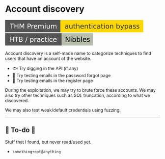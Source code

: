 # Account discovery

[![authenticationbypass](../../../_badges/thmp/authenticationbypass.svg)](https://tryhackme.com/room/authenticationbypass)
![nibbles](../../../_badges/htb-p/nibbles.svg)

<div class="row row-cols-md-2"><div>

Account discovery is a self-made name to categorize techniques to find users that have an account of the website.

* 🐟 Try digging in the API (if any)
* 👀 Try testing emails in the password forgot page
* 🙌 Try testing emails in the register page
</div><div>

During the exploitation, we may try to brute force these accounts. We may also try other techniques such as SQL truncation, according to what we discovered.

We may also test weak/default credentials using fuzzing.
</div></div>

<hr class="sep-both">

## 👻 To-do 👻

Stuff that I found, but never read/used yet.

<div class="row row-cols-lg-2"><div>

* `something+opt@anything`
</div><div>
</div></div>